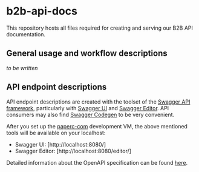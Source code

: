 # b2b-api-docs

This repository hosts all files required for creating and serving our B2B API documentation.

## General usage and workflow descriptions

*to be written*

## API endpoint descriptions

API endpoint descriptions are created with the toolset of the [Swagger API framework](http://swagger.io/), particularly
with [Swagger UI](http://swagger.io/swagger-ui/) and [Swagger Editor](http://swagger.io/swagger-editor/). API consumers
may also find [Swagger Codegen](http://swagger.io/swagger-codegen/) to be very convenient.

After you set up the [paperc-com](https://github.com/papercapp/paperc-com) development VM, the above mentioned tools
will be available on your localhost:

  * Swagger UI: [http://localhost:8080/]
  * Swagger Editor: [http://localhost:8080/editor/]

Detailed information about the OpenAPI specification can be found [here](https://github.com/OAI/OpenAPI-Specification/blob/master/versions/2.0.md).